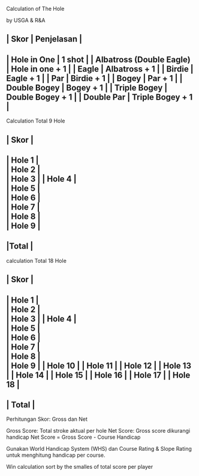 Calculation of The Hole

by USGA & R&A


|   Skor    |   Penjelasan  |                
-------------------------------------------------
| Hole in One              | 1 shot             |
| Albatross (Double Eagle) | Hole in one + 1    |
| Eagle                    | Albatross + 1      |
| Birdie                   | Eagle + 1          |
| Par                      | Birdie + 1         |
| Bogey                    | Par + 1            |
| Double Bogey             | Bogey + 1          |
| Triple Bogey             | Double Bogey + 1   |
| Double Par               | Triple Bogey + 1   |
-------------------------------------------------

Calculation Total 9 Hole

| Skor  |                
----------------------------
| Hole 1                   |                    
| Hole 2                   |  
| Hole 3                   | 
| Hole 4                   |   
| Hole 5                   |   
| Hole 6                   |     
| Hole 7                   |  
| Hole 8                   |   
| Hole 9                   |  
----------------------------
|Total                     |
----------------------------

calculation Total 18 Hole

|   Skor  |                
--------------
|   Hole 1   |                    
|   Hole 2   |  
|   Hole 3   | 
|   Hole 4   |   
|   Hole 5   |   
|   Hole 6   |     
|   Hole 7   |  
|   Hole 8   |   
|   Hole 9   | 
|   Hole 10  | 
|   Hole 11  | 
|   Hole 12  | 
|   Hole 13  | 
|   Hole 14  | 
|   Hole 15  | 
|   Hole 16  | 
|   Hole 17  | 
|   Hole 18  |  
--------------
|   Total  |
--------------

Perhitungan Skor: Gross dan Net

Gross Score: Total stroke aktual per hole
Net Score: Gross score dikurangi handicap
Net Score = Gross Score - Course Handicap

Gunakan World Handicap System (WHS) dan Course Rating & Slope Rating untuk menghitung handicap per course.

Win calculation
sort by the smalles of total score per player